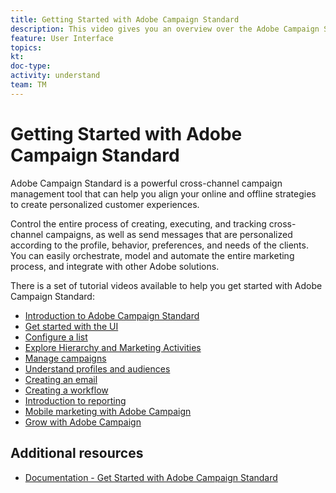 ```yaml
---
title: Getting Started with Adobe Campaign Standard
description: This video gives you an overview over the Adobe Campaign Standard user interface and the key features and core functionality.
feature: User Interface
topics: 
kt: 
doc-type: 
activity: understand
team: TM
---
```


# Getting Started with Adobe Campaign Standard

Adobe Campaign Standard is a powerful cross-channel campaign management tool that can help you align your online and offline strategies to create personalized customer experiences.

Control the entire process of creating, executing, and tracking cross-channel campaigns, as well as send messages that are personalized according to the profile, behavior, preferences, and needs of the clients. You can easily orchestrate, model and automate the entire marketing process, and integrate with other Adobe solutions.

There is a set of tutorial videos available to help you get started with Adobe Campaign Standard:

* [Introduction to Adobe Campaign Standard](/help/getting-started/adobe-campaign-standard-introduction.md)
* [Get started with the UI](/help/getting-started/getting-started-with-the-ui.md)
* [Configure a list](/help/getting-started/configure-a-list.md)
* [Explore Hierarchy and Marketing Activities](/help/getting-started/explore-hierarchy-and-marketing-activities.md)
* [Manage campaigns](/help/getting-started/managing-campaigns.md)
* [Understand profiles and audiences](/help/getting-started/understanding-profiles-and-audiences.md)
* [Creating an email](https://experienceleague.adobe.com/docs/campaign-standard-learn/tutorials/communication-channels/email/create-email-from-homepage.html)
* [Creating a workflow](/help/managing-processes-and-data/creating-a-workflow.md)
* [Introduction to reporting](/help/getting-started/reporting-with-adobe-campaign-introduction.md)
* [Mobile marketing with Adobe Campaign](/help/getting-started/mobile-marketing-with-adobe-campaign.md)
* [Grow with Adobe Campaign](/help/getting-started/growing-with-adobe-campaign.md)

## Additional resources

* [Documentation - Get Started with Adobe Campaign Standard](https://docs.adobe.com/content/help/en/campaign-standard/using/getting-started/about-campaign-standard.html)
